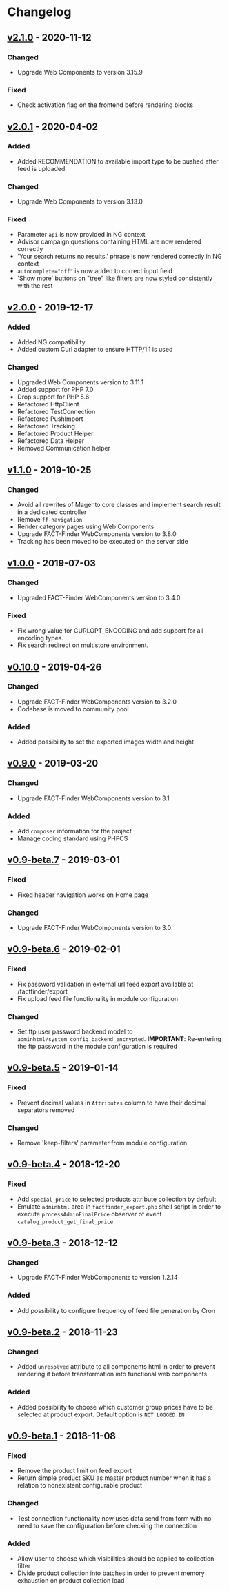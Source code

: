 # Changelog
## [v2.1.0] - 2020-11-12
### Changed
- Upgrade Web Components to version 3.15.9

### Fixed
- Check activation flag on the frontend before rendering blocks

## [v2.0.1] - 2020-04-02
### Added
- Added RECOMMENDATION to available import type to be pushed after feed is uploaded

### Changed
- Upgrade Web Components to version 3.13.0

### Fixed
- Parameter `api` is now provided in NG context
- Advisor campaign questions containing HTML are now rendered correctly
- 'Your search returns no results.' phrase is now rendered correctly in NG context
- `autocomplete="off"` is now added to correct input field
- 'Show more' buttons on "tree" like filters are now styled consistently with the rest

## [v2.0.0] - 2019-12-17
### Added
- Added NG compatibility
- Added custom Curl adapter to ensure HTTP/1.1 is used

### Changed
- Upgraded Web Components version to 3.11.1
- Added support for PHP 7.0
- Drop support for PHP 5.6
- Refactored HttpClient
- Refactored TestConnection
- Refactored PushImport
- Refactored Tracking
- Refactored Product Helper
- Refactored Data Helper
- Removed Communication helper

## [v1.1.0] - 2019-10-25
### Changed
- Avoid all rewrites of Magento core classes and implement search result in a dedicated controller
- Remove `ff-navigation`
- Render category pages using Web Components
- Upgrade FACT-Finder WebComponents version to 3.8.0
- Tracking has been moved to be executed on the server side

## [v1.0.0] - 2019-07-03
### Changed
- Upgraded FACT-Finder WebComponents version to 3.4.0

### Fixed
- Fix wrong value for CURLOPT_ENCODING and add support for all encoding types.
- Fix search redirect on multistore environment.

## [v0.10.0] - 2019-04-26
### Changed
- Upgrade FACT-Finder WebComponents version to 3.2.0
- Codebase is moved to community pool

### Added
- Added possibility to set the exported images width and height

## [v0.9.0] - 2019-03-20
### Changed
- Upgrade FACT-Finder WebComponents version to 3.1

### Added
- Add `composer` information for the project
- Manage coding standard using PHPCS

## [v0.9-beta.7] - 2019-03-01
### Fixed
- Fixed header navigation works on Home page

### Changed
- Upgrade FACT-Finder WebComponents version to 3.0

## [v0.9-beta.6] - 2019-02-01
### Fixed
- Fix password validation in external url feed export available at /factfinder/export
- Fix upload feed file functionality in module configuration

### Changed
- Set ftp user password backend model to `adminhtml/system_config_backend_encrypted`.
  **IMPORTANT**: Re-entering the ftp password in the module configuration is required

## [v0.9-beta.5] - 2019-01-14
### Fixed
- Prevent decimal values in `Attributes` column to have their decimal separators removed

### Changed
- Remove 'keep-filters' parameter from module configuration

## [v0.9-beta.4] - 2018-12-20
### Fixed
- Add `special_price` to selected products attribute collection by default
- Emulate `adminhtml` area in `factfinder_export.php` shell script in order to execute `processAdminFinalPrice`
  observer of event `catalog_product_get_final_price`

## [v0.9-beta.3] - 2018-12-12
### Changed
- Upgrade FACT-Finder WebComponents to version 1.2.14

### Added
- Add possibility to configure frequency of feed file generation by Cron

## [v0.9-beta.2] - 2018-11-23
### Changed
- Added `unresolved` attribute to all components html in order to prevent rendering it before transformation into
  functional web components

### Added
- Added possibility to choose which customer group prices have to be selected at product export.
  Default option is `NOT LOGGED IN`


## [v0.9-beta.1] - 2018-11-08
### Fixed
- Remove the product limit on feed export
- Return simple product SKU as master product number when it has a relation to nonexistent configurable product

### Changed
- Test connection functionality now uses data send from form with no need to save the configuration before checking
  the connection

### Added
- Allow user to choose which visibilities should be applied to collection filter
- Divide product collection into batches in order to prevent memory exhaustion on product collection load

[v2.1.0]:      https://github.com/FACT-Finder-Web-Components/magento1-module/releases/tag/v2.1.0
[v2.0.1]:      https://github.com/FACT-Finder-Web-Components/magento1-module/releases/tag/v2.0.1
[v2.0.0]:      https://github.com/FACT-Finder-Web-Components/magento1-module/releases/tag/v2.0.0
[v1.1.0]:      https://github.com/FACT-Finder-Web-Components/magento1-module/releases/tag/v1.1.0
[v1.0.0]:      https://github.com/FACT-Finder-Web-Components/magento1-module/releases/tag/v1.0.0
[v0.10.0]:     https://github.com/FACT-Finder-Web-Components/magento1-module/releases/tag/v0.10.0
[v0.9.0]:      https://github.com/FACT-Finder-Web-Components/magento1-module/releases/tag/v0.9.0
[v0.9-beta.7]: https://github.com/FACT-Finder-Web-Components/magento1-module/releases/tag/v0.9-beta.7
[v0.9-beta.6]: https://github.com/FACT-Finder-Web-Components/magento1-module/releases/tag/v0.9-beta.6
[v0.9-beta.5]: https://github.com/FACT-Finder-Web-Components/magento1-module/releases/tag/v0.9-beta.5
[v0.9-beta.4]: https://github.com/FACT-Finder-Web-Components/magento1-module/releases/tag/v0.9-beta.4
[v0.9-beta.3]: https://github.com/FACT-Finder-Web-Components/magento1-module/releases/tag/v0.9-beta.3
[v0.9-beta.2]: https://github.com/FACT-Finder-Web-Components/magento1-module/releases/tag/v0.9-beta.2
[v0.9-beta.1]: https://github.com/FACT-Finder-Web-Components/magento1-module/releases/tag/v0.9-beta.1
